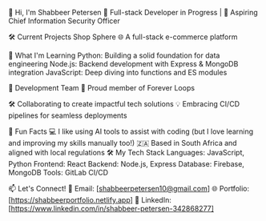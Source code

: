 👋 Hi, I'm Shabbeer Petersen
🌟 Full-stack Developer in Progress | 🚀 Aspiring Chief Information Security Officer

🛠 Current Projects
Shop Sphere
🌐 A full-stack e-commerce platform

📖 What I'm Learning
Python: Building a solid foundation for data engineering
Node.js: Backend development with Express & MongoDB integration
JavaScript: Deep diving into functions and ES modules

💼 Development Team
🚀 Proud member of Forever Loops

🛠 Collaborating to create impactful tech solutions
💡 Embracing CI/CD pipelines for seamless deployments

🌱 Fun Facts
💻 I like using AI tools to assist with coding (but I love learning and improving my skills manually too!)
🇿🇦 Based in South Africa and aligned with local regulations
🛠 My Tech Stack
Languages: JavaScript, Python
Frontend: React
Backend: Node.js, Express
Database: Firebase, MongoDB
Tools: GitLab CI/CD

📫 Let's Connect!
💌 Email: [shabbeerpetersen10@gmail.com]
🌐 Portfolio: [https://shabbeerportfolio.netlify.app]
💼 LinkedIn: [https://www.linkedin.com/in/shabbeer-petersen-342868277]
